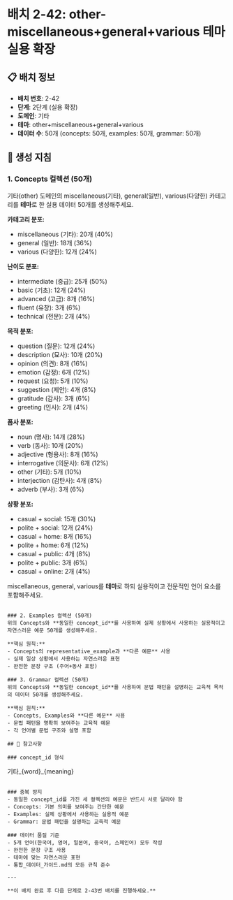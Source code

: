 # 배치 2-42: other-miscellaneous+general+various 테마 실용 확장

## 📋 배치 정보
- **배치 번호**: 2-42
- **단계**: 2단계 (실용 확장)
- **도메인**: 기타
- **테마**: other+miscellaneous+general+various
- **데이터 수**: 50개 (concepts: 50개, examples: 50개, grammar: 50개)

## 🎯 생성 지침

### 1. Concepts 컬렉션 (50개)
기타(other) 도메인의 miscellaneous(기타), general(일반), various(다양한) 카테고리를 **테마**로 한 실용 데이터 50개를 생성해주세요.

**카테고리 분포:**
- miscellaneous (기타): 20개 (40%)
- general (일반): 18개 (36%)
- various (다양한): 12개 (24%)

**난이도 분포:**
- intermediate (중급): 25개 (50%)
- basic (기초): 12개 (24%)
- advanced (고급): 8개 (16%)
- fluent (유창): 3개 (6%)
- technical (전문): 2개 (4%)

**목적 분포:**
- question (질문): 12개 (24%)
- description (묘사): 10개 (20%)
- opinion (의견): 8개 (16%)
- emotion (감정): 6개 (12%)
- request (요청): 5개 (10%)
- suggestion (제안): 4개 (8%)
- gratitude (감사): 3개 (6%)
- greeting (인사): 2개 (4%)

**품사 분포:**
- noun (명사): 14개 (28%)
- verb (동사): 10개 (20%)
- adjective (형용사): 8개 (16%)
- interrogative (의문사): 6개 (12%)
- other (기타): 5개 (10%)
- interjection (감탄사): 4개 (8%)
- adverb (부사): 3개 (6%)

**상황 분포:**
- casual + social: 15개 (30%)
- polite + social: 12개 (24%)
- casual + home: 8개 (16%)
- polite + home: 6개 (12%)
- casual + public: 4개 (8%)
- polite + public: 3개 (6%)
- casual + online: 2개 (4%)

miscellaneous, general, various를 **테마**로 하되 실용적이고 전문적인 언어 요소를 포함해주세요.

```

### 2. Examples 컬렉션 (50개)
위의 Concepts와 **동일한 concept_id**를 사용하여 실제 상황에서 사용하는 실용적이고 자연스러운 예문 50개를 생성해주세요.

**핵심 원칙:**
- Concepts의 representative_example과 **다른 예문** 사용
- 실제 일상 상황에서 사용하는 자연스러운 표현
- 완전한 문장 구조 (주어+동사 포함)

### 3. Grammar 컬렉션 (50개)
위의 Concepts와 **동일한 concept_id**를 사용하여 문법 패턴을 설명하는 교육적 목적의 데이터 50개를 생성해주세요.

**핵심 원칙:**
- Concepts, Examples와 **다른 예문** 사용
- 문법 패턴을 명확히 보여주는 교육적 예문
- 각 언어별 문법 구조와 설명 포함

## 📝 참고사항

### concept_id 형식
```
기타_{word}_{meaning}
```

### 중복 방지
- 동일한 concept_id를 가진 세 컬렉션의 예문은 반드시 서로 달라야 함
- Concepts: 기본 의미를 보여주는 간단한 예문
- Examples: 실제 상황에서 사용하는 실용적 예문  
- Grammar: 문법 패턴을 설명하는 교육적 예문

### 데이터 품질 기준
- 5개 언어(한국어, 영어, 일본어, 중국어, 스페인어) 모두 작성
- 완전한 문장 구조 사용
- 테마에 맞는 자연스러운 표현
- 통합_데이터_가이드.md의 모든 규칙 준수

---

**이 배치 완료 후 다음 단계로 2-43번 배치를 진행하세요.**